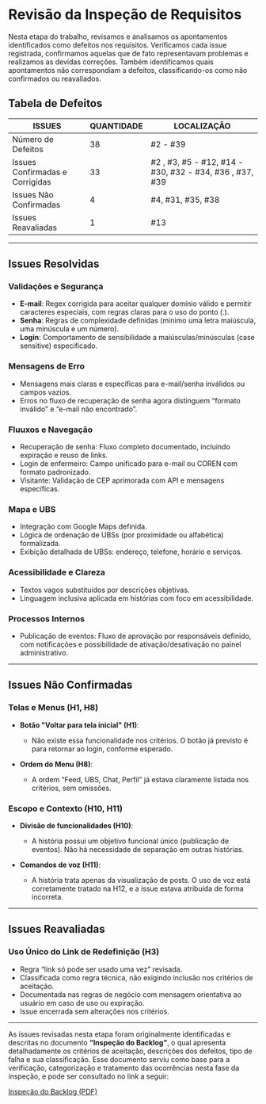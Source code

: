 # Revisão da Inspeção de Requisitos

Nesta etapa do trabalho, revisamos e analisamos os apontamentos identificados como defeitos nos requisitos. Verificamos cada issue registrada, confirmamos aquelas que de fato representavam problemas e realizamos as devidas correções. Também identificamos quais apontamentos não correspondiam a defeitos, classificando-os como não confirmados ou reavaliados.

## Tabela de Defeitos

| **ISSUES**                         | **QUANTIDADE** | **LOCALIZAÇÃO**                                                                 |
|-----------------------------------|----------------|----------------------------------------------------------------------------------|
| Número de Defeitos                | 38             | #2 - #39                                                                         |
| Issues Confirmadas e Corrigidas   | 33             | #2 , #3, #5 - #12, #14 - #30, #32 - #34, #36 , #37, #39                          |
| Issues Não Confirmadas            | 4              | #4, #31, #35, #38                                                                |
| Issues Reavaliadas                | 1              | #13                                                                             |

---

##  Issues Resolvidas


###  Validações e Segurança

- **E-mail**: Regex corrigida para aceitar qualquer domínio válido e permitir caracteres especiais, com regras claras para o uso do ponto (.).
- **Senha**: Regras de complexidade definidas (mínimo uma letra maiúscula, uma minúscula e um número).
- **Login**: Comportamento de sensibilidade a maiúsculas/minúsculas (case sensitive) especificado.

###  Mensagens de Erro

- Mensagens mais claras e específicas para e-mail/senha inválidos ou campos vazios.
- Erros no fluxo de recuperação de senha agora distinguem “formato inválido” e “e-mail não encontrado”.

###  Fluuxos e Navegação

- Recuperação de senha: Fluxo completo documentado, incluindo expiração e reuso de links.
- Login de enfermeiro: Campo unificado para e-mail ou COREN com formato padronizado.
- Visitante: Validação de CEP aprimorada com API e mensagens específicas.

###  Mapa e UBS

- Integração com Google Maps definida.
- Lógica de ordenação de UBSs (por proximidade ou alfabética) formalizada.
- Exibição detalhada de UBSs: endereço, telefone, horário e serviços.

###  Acessibilidade e Clareza

- Textos vagos substituídos por descrições objetivas.
- Linguagem inclusiva aplicada em histórias com foco em acessibilidade.

###  Processos Internos

- Publicação de eventos: Fluxo de aprovação por responsáveis definido, com notificações e possibilidade de ativação/desativação no painel administrativo.

---

##  Issues Não Confirmadas

###  Telas e Menus (H1, H8)

- **Botão "Voltar para tela inicial" (H1)**:
  - Não existe essa funcionalidade nos critérios. O botão já previsto é para retornar ao login, conforme esperado.

- **Ordem do Menu (H8)**:
  - A ordem “Feed, UBS, Chat, Perfil” já estava claramente listada nos critérios, sem omissões.

###  Escopo e Contexto (H10, H11)

- **Divisão de funcionalidades (H10)**:
  - A história possui um objetivo funcional único (publicação de eventos). Não há necessidade de separação em outras histórias.

- **Comandos de voz (H11)**:
  - A história trata apenas da visualização de posts. O uso de voz está corretamente tratado na H12, e a issue estava atribuída de forma incorreta.

---

##  Issues Reavaliadas

###  Uso Único do Link de Redefinição (H3)

- Regra “link só pode ser usado uma vez” revisada.
- Classificada como regra técnica, não exigindo inclusão nos critérios de aceitação.
- Documentada nas regras de negócio com mensagem orientativa ao usuário em caso de uso ou expiração.
- Issue encerrada sem alterações nos critérios.

---

As issues revisadas nesta etapa foram originalmente identificadas e descritas no documento **“Inspeção do Backlog"**, o qual apresenta detalhadamente os critérios de aceitação, descrições dos defeitos, tipo de falha e sua classificação. Esse documento serviu como base para a verificação, categorização e tratamento das ocorrências nesta fase da inspeção, e pode ser consultado no link a seguir:

[Inspeção do Backlog (PDF)](https://github.com/taizaoliveira/Projeto-Engenharia-A/blob/main/SPRINT%203/Casos%20de%20Testes/1%20-%20%20Revis%C3%A3o%20da%20Inspe%C3%A7%C3%A3o%20de%20Requisitos/Inspe%C3%A7%C3%A3o%20do%20Backlog.pdf)

